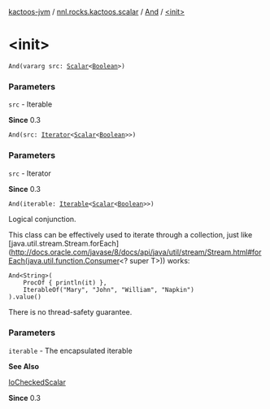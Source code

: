 [kactoos-jvm](../../index.md) / [nnl.rocks.kactoos.scalar](../index.md) / [And](index.md) / [&lt;init&gt;](./-init-.md)

# &lt;init&gt;

`And(vararg src: `[`Scalar`](../../nnl.rocks.kactoos/-scalar/index.md)`<`[`Boolean`](https://kotlinlang.org/api/latest/jvm/stdlib/kotlin/-boolean/index.html)`>)`

### Parameters

`src` - Iterable

**Since**
0.3

`And(src: `[`Iterator`](https://kotlinlang.org/api/latest/jvm/stdlib/kotlin.collections/-iterator/index.html)`<`[`Scalar`](../../nnl.rocks.kactoos/-scalar/index.md)`<`[`Boolean`](https://kotlinlang.org/api/latest/jvm/stdlib/kotlin/-boolean/index.html)`>>)`

### Parameters

`src` - Iterator

**Since**
0.3

`And(iterable: `[`Iterable`](https://kotlinlang.org/api/latest/jvm/stdlib/kotlin.collections/-iterable/index.html)`<`[`Scalar`](../../nnl.rocks.kactoos/-scalar/index.md)`<`[`Boolean`](https://kotlinlang.org/api/latest/jvm/stdlib/kotlin/-boolean/index.html)`>>)`

Logical conjunction.

This class can be effectively used to iterate through
a collection, just like [java.util.stream.Stream.forEach](http://docs.oracle.com/javase/8/docs/api/java/util/stream/Stream.html#forEach(java.util.function.Consumer<? super T>)) works:

```
And<String>(
    ProcOf { println(it) },
    IterableOf("Mary", "John", "William", "Napkin")
).value()
```

There is no thread-safety guarantee.

### Parameters

`iterable` - The encapsulated iterable

**See Also**

[IoCheckedScalar](../-io-checked-scalar/index.md)

**Since**
0.3

